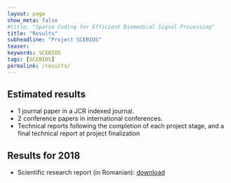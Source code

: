 ```yaml
---
layout: page
show_meta: false
#title: "Sparse Coding for Efficient Biomedical Signal Processing"
title: "Results"
subheadline: "Project SCEBIOS"
teaser:
keywords: SCEBIOS
tags: [SCEBIOS]
permalink: /results/
---
```


## Estimated results
- 1 journal paper in a JCR indexed journal.
- 2 conference papers in international conferences.
- Technical reports following the completion of each project stage, and a final technical report at project finalization

## Results for 2018

- Scientific research report (in Romanian): [download]({{site.url}}/{{site.storagefolder}}/Raport2018.pdf)
